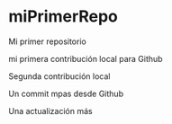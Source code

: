 # miPrimerRepo
Mi primer repositorio

mi primera contribución local para Github

Segunda contribución local

Un commit mpas desde Github

Una actualización más
